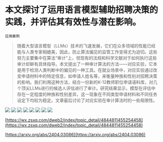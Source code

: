 # 本文探讨了运用语言模型辅助招聘决策的实践，并评估其有效性与潜在影响。
`应用案例`
> 随着大型语言模型（LLMs）技术的飞速发展，它们在众多领域的性能已经能与人类专家相媲美，因此，防止算法偏见的监管工作变得尤为迫切。这些努力主要集中在算法“审计”上，但现有的法规和科学文献对于如何执行这些审计却鲜有具体指导。本文提出了一种审计算法的方法——对应实验，它本是用于检测人类判断中的偏见的一种工具。在就业场景中，对应实验通过改变申请材料中的特定信息，如申请人姓名等，来衡量种族和性别对招聘决策的影响。我们利用这种方法，结合一份新的K-12教师职位申请语料库，对几个顶尖LLMs进行的候选人评估进行了审计。研究结果显示，模型在评估中存在一定程度的种族和性别差异，这一现象在不同类型申请材料和不同任务设定下均较为稳定。文章最后讨论了对应实验在审计算法时的一些局限性。

![](https://raw.githubusercontent.com/HuggingAGI/HuggingArxiv/main/paper_images/2404.03086/x1.png)
![](https://raw.githubusercontent.com/HuggingAGI/HuggingArxiv/main/paper_images/2404.03086/x2.png)
![](https://raw.githubusercontent.com/HuggingAGI/HuggingArxiv/main/paper_images/2404.03086/x3.png)
![](https://raw.githubusercontent.com/HuggingAGI/HuggingArxiv/main/paper_images/2404.03086/x4.png)
![](https://raw.githubusercontent.com/HuggingAGI/HuggingArxiv/main/paper_images/2404.03086/x5.png)
![](https://raw.githubusercontent.com/HuggingAGI/HuggingArxiv/main/paper_images/2404.03086/x6.png)
![](https://raw.githubusercontent.com/HuggingAGI/HuggingArxiv/main/paper_images/2404.03086/x7.png)
![](https://raw.githubusercontent.com/HuggingAGI/HuggingArxiv/main/paper_images/2404.03086/x8.png)

[https://wx.zsxq.com/dweb2/index/topic_detail/4844811455254458](https://wx.zsxq.com/dweb2/index/topic_detail/4844811455254458)

[https://arxiv.org/abs/2404.03086](https://arxiv.org/abs/2404.03086)